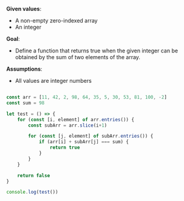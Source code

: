 **Given values**:
* A non-empty zero-indexed array
* An integer

**Goal**:
* Define a function that returns true when the given integer can be obtained by the sum of two elements of the array.

**Assumptions**:
* All values are integer numbers

```javascript

const arr = [11, 42, 2, 98, 64, 35, 5, 30, 53, 81, 100, -2]
const sum = 98

let test = () => {
    for (const [i, element] of arr.entries()) {
        const subArr = arr.slice(i+1)

        for (const [j, element] of subArr.entries()) {
            if (arr[i] + subArr[j] === sum) {
                return true
            }
        }
    }

    return false
}

console.log(test())

```